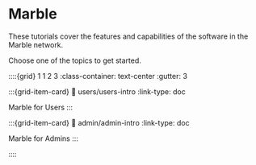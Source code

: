 # Marble

These tutorials cover the features and capabilities of the software in the Marble network.

Choose one of the topics to get started.

::::{grid} 1 1 2 3
:class-container: text-center
:gutter: 3

:::{grid-item-card}
:link: users/users-intro
:link-type: doc
<!-- :class-header: sd-bg-dark, sd-text-light, sd-font-weight-bold -->

Marble for Users
:::

:::{grid-item-card}
:link: admin/admin-intro
:link-type: doc
<!-- :class-header: sd-bg-dark, sd-text-light, sd-font-weight-bold -->

Marble for Admins
:::

::::

